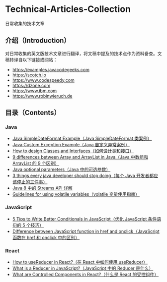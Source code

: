 # Technical-Articles-Collection
日常收集的技术文章

## 介绍（Introduction）
对日常收集的英文版技术文章进行翻译，将文稿中提及的技术点作为资料备查。文稿转译自以下链接或网站：
- https://examples.javacodegeeks.com
- https://scotch.io
- https://www.codespeedy.com
- https://dzone.com
- https://www.ibm.com
- https://www.robinwieruch.de

## 目录（Contents）
### Java
- [Java SimpleDateFormat Example（Java SimpleDateFormat 类案例）](Java/Java-SimpleDateFormat-Example.md)
- [Java Custom Exception Example（Java 自定义异常案例）](Java/Java-Custom-Exception-Example.md)
- [How to design Classes and Interfaces（如何设计类和接口）](Java/How-to-design-Classes-and-Interfaces.md)
- [9 differences between Array and ArrayList in Java（Java 中数组和 ArrayList 的 9 个区别）](Java/9-differences-between-Array-and-ArrayList-in-Java.md)
- [Java optional parameters（Java 中的可选参数）](Java/Java-optional-parameters.md)
- [3 things every java developer should stop doing（每个 Java 开发者都应该停止的三件事）](Java/3-things-every-java-developer-should-stop-doing.md)
- [Java 8 中的 Streams API 详解](Java/Java-8-中的-Streams-API-详解.md)
- [Guidelines for using volatile variables（volatile 变量使用指南）](Java/volatile-变量使用指南.md)

### JavaScript
- [5 Tips to Write Better Conditionals in JavaScript（优化 JavaScript 条件语句的 5 个技巧）](JavaScript/5-Tips-to-Write-Better-Conditionals-in-JavaScript.md)
- [Difference between JavaScript function in href and onclick（JavaScript 函数在 href 和 onclick 中的区别）](JavaScript/Difference-between-JavaScript-function-in-href-and-onclick.md)

### React
- [How to useReducer in React?（在 React 中如何使用 useReducer）](React/How-to-useReducer-in-React.md)
- [What is a Reducer in JavaScript?（JavaScript 中的 Reducer 是什么）](React/What-is-a-Reducer-in-JavaScript.md)
- [What are Controlled Components in React?（什么是 React 的受控组件）](React/What-are-Controlled-Components-in-React.md)

<!-- 注意：文件名必须用连字符，否则 markdown 不识别文件链接。 -->
